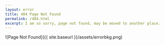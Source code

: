 ```yaml
---
layout: error
title: 404 Page Not Found
permalink: /404.html
excerpt: I am so sorry, page not found, may be moved to another place.
---
```


![Page Not Found]({{ site.baseurl }}/assets/errorbkg.png)

